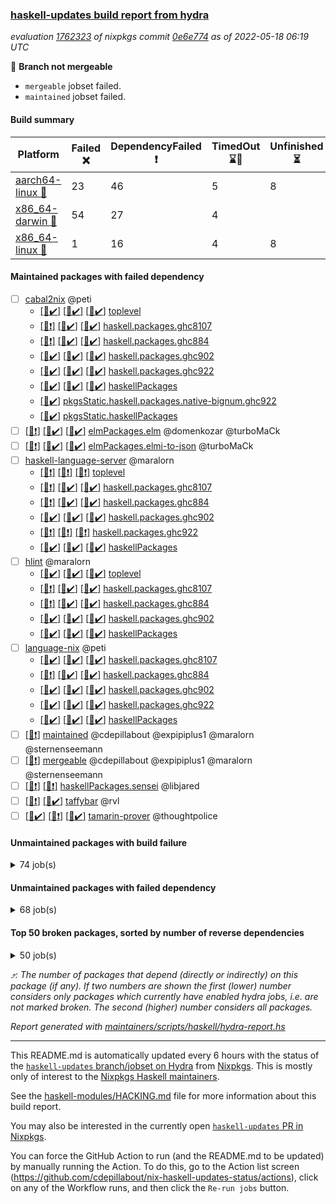 ### [haskell-updates build report from hydra](https://hydra.nixos.org/jobset/nixpkgs/haskell-updates)
*evaluation [1762323](https://hydra.nixos.org/eval/1762323) of nixpkgs commit [0e6e774](https://github.com/NixOS/nixpkgs/commits/0e6e7745fd84cc64c5412f29eaf9e64f94dcfec1) as of 2022-05-18 06:19 UTC*

:red_circle: **Branch not mergeable**
  * `mergeable` jobset failed.
  * `maintained` jobset failed.

#### Build summary

 | Platform | Failed :x: | DependencyFailed :heavy_exclamation_mark: | TimedOut :hourglass::no_entry_sign: | Unfinished :hourglass_flowing_sand: | Success :heavy_check_mark: | 
 | --- | --- | --- | --- | --- | --- | 
 | [aarch64-linux :iphone:](https://hydra.nixos.org/eval/1762323?filter=.aarch64-linux) | 23 | 46 | 5 | 8 | 6207 | 
 | [x86_64-darwin :apple:](https://hydra.nixos.org/eval/1762323?filter=.x86_64-darwin) | 54 | 27 | 4 |  | 6141 | 
 | [x86_64-linux :penguin:](https://hydra.nixos.org/eval/1762323?filter=.x86_64-linux) | 1 | 16 | 4 | 8 | 6292 | 
#### Maintained packages with failed dependency
- [ ] [cabal2nix](https://hydra.nixos.org/eval/1762323?filter=cabal2nix) @peti
  - [[:iphone::heavy_check_mark:]](https://hydra.nixos.org/build/177268217) [[:apple::heavy_check_mark:]](https://hydra.nixos.org/build/177282389) [[:penguin::heavy_check_mark:]](https://hydra.nixos.org/build/177275826) [toplevel](https://hydra.nixos.org/eval/1762323?filter=cabal2nix)
  - [[:iphone::heavy_exclamation_mark:]](https://hydra.nixos.org/build/177265163) [[:apple::heavy_check_mark:]](https://hydra.nixos.org/build/177279640) [[:penguin::heavy_check_mark:]](https://hydra.nixos.org/build/177277289) [haskell.packages.ghc8107](https://hydra.nixos.org/eval/1762323?filter=haskell.packages.ghc8107.cabal2nix)
  - [[:iphone::heavy_exclamation_mark:]](https://hydra.nixos.org/build/177267878) [[:apple::heavy_check_mark:]](https://hydra.nixos.org/build/177278312) [[:penguin::heavy_check_mark:]](https://hydra.nixos.org/build/177280110) [haskell.packages.ghc884](https://hydra.nixos.org/eval/1762323?filter=haskell.packages.ghc884.cabal2nix)
  - [[:iphone::heavy_check_mark:]](https://hydra.nixos.org/build/177279425) [[:apple::heavy_check_mark:]](https://hydra.nixos.org/build/177281409) [[:penguin::heavy_check_mark:]](https://hydra.nixos.org/build/177268280) [haskell.packages.ghc902](https://hydra.nixos.org/eval/1762323?filter=haskell.packages.ghc902.cabal2nix)
  - [[:iphone::heavy_check_mark:]](https://hydra.nixos.org/build/177275772) [[:apple::heavy_check_mark:]](https://hydra.nixos.org/build/177282499) [[:penguin::heavy_check_mark:]](https://hydra.nixos.org/build/177264855) [haskell.packages.ghc922](https://hydra.nixos.org/eval/1762323?filter=haskell.packages.ghc922.cabal2nix)
  - [[:iphone::heavy_check_mark:]](https://hydra.nixos.org/build/177274853) [[:apple::heavy_check_mark:]](https://hydra.nixos.org/build/177269448) [[:penguin::heavy_check_mark:]](https://hydra.nixos.org/build/177265853) [haskellPackages](https://hydra.nixos.org/eval/1762323?filter=haskellPackages.cabal2nix)
  -   [[:penguin::heavy_check_mark:]](https://hydra.nixos.org/build/177275525) [pkgsStatic.haskell.packages.native-bignum.ghc922](https://hydra.nixos.org/eval/1762323?filter=pkgsStatic.haskell.packages.native-bignum.ghc922.cabal2nix)
  -   [[:penguin::heavy_check_mark:]](https://hydra.nixos.org/build/177282560) [pkgsStatic.haskellPackages](https://hydra.nixos.org/eval/1762323?filter=pkgsStatic.haskellPackages.cabal2nix)
- [ ] [[:iphone::heavy_exclamation_mark:]](https://hydra.nixos.org/build/177272711) [[:apple::heavy_check_mark:]](https://hydra.nixos.org/build/177280085) [[:penguin::heavy_check_mark:]](https://hydra.nixos.org/build/177268832) [elmPackages.elm](https://hydra.nixos.org/eval/1762323?filter=elmPackages.elm) @domenkozar @turboMaCk
- [ ] [[:iphone::heavy_exclamation_mark:]](https://hydra.nixos.org/build/177281162) [[:apple::heavy_check_mark:]](https://hydra.nixos.org/build/177283211) [[:penguin::heavy_check_mark:]](https://hydra.nixos.org/build/177266874) [elmPackages.elmi-to-json](https://hydra.nixos.org/eval/1762323?filter=elmPackages.elmi-to-json) @turboMaCk
- [ ] [haskell-language-server](https://hydra.nixos.org/eval/1762323?filter=haskell-language-server) @maralorn
  - [[:iphone::heavy_exclamation_mark:]](https://hydra.nixos.org/build/177281890) [[:apple::heavy_exclamation_mark:]](https://hydra.nixos.org/build/177280337) [[:penguin::heavy_exclamation_mark:]](https://hydra.nixos.org/build/177266132) [toplevel](https://hydra.nixos.org/eval/1762323?filter=haskell-language-server)
  - [[:iphone::heavy_exclamation_mark:]](https://hydra.nixos.org/build/177281303) [[:apple::heavy_check_mark:]](https://hydra.nixos.org/build/177276866) [[:penguin::heavy_check_mark:]](https://hydra.nixos.org/build/177283258) [haskell.packages.ghc8107](https://hydra.nixos.org/eval/1762323?filter=haskell.packages.ghc8107.haskell-language-server)
  - [[:iphone::heavy_exclamation_mark:]](https://hydra.nixos.org/build/177280750) [[:apple::heavy_check_mark:]](https://hydra.nixos.org/build/177267799) [[:penguin::heavy_check_mark:]](https://hydra.nixos.org/build/177283789) [haskell.packages.ghc884](https://hydra.nixos.org/eval/1762323?filter=haskell.packages.ghc884.haskell-language-server)
  - [[:iphone::heavy_check_mark:]](https://hydra.nixos.org/build/177270948) [[:apple::heavy_check_mark:]](https://hydra.nixos.org/build/177268894) [[:penguin::heavy_check_mark:]](https://hydra.nixos.org/build/177265103) [haskell.packages.ghc902](https://hydra.nixos.org/eval/1762323?filter=haskell.packages.ghc902.haskell-language-server)
  - [[:iphone::heavy_exclamation_mark:]](https://hydra.nixos.org/build/177269643) [[:apple::heavy_exclamation_mark:]](https://hydra.nixos.org/build/177271493) [[:penguin::heavy_exclamation_mark:]](https://hydra.nixos.org/build/177266738) [haskell.packages.ghc922](https://hydra.nixos.org/eval/1762323?filter=haskell.packages.ghc922.haskell-language-server)
  - [[:iphone::heavy_check_mark:]](https://hydra.nixos.org/build/177280344) [[:apple::heavy_check_mark:]](https://hydra.nixos.org/build/177269016) [[:penguin::heavy_check_mark:]](https://hydra.nixos.org/build/177283942) [haskellPackages](https://hydra.nixos.org/eval/1762323?filter=haskellPackages.haskell-language-server)
- [ ] [hlint](https://hydra.nixos.org/eval/1762323?filter=hlint) @maralorn
  - [[:iphone::heavy_check_mark:]](https://hydra.nixos.org/build/177282428) [[:apple::heavy_check_mark:]](https://hydra.nixos.org/build/177268912) [[:penguin::heavy_check_mark:]](https://hydra.nixos.org/build/177269543) [toplevel](https://hydra.nixos.org/eval/1762323?filter=hlint)
  - [[:iphone::heavy_exclamation_mark:]](https://hydra.nixos.org/build/177267131) [[:apple::heavy_check_mark:]](https://hydra.nixos.org/build/177269664) [[:penguin::heavy_check_mark:]](https://hydra.nixos.org/build/177270157) [haskell.packages.ghc8107](https://hydra.nixos.org/eval/1762323?filter=haskell.packages.ghc8107.hlint)
  - [[:iphone::heavy_exclamation_mark:]](https://hydra.nixos.org/build/177279820) [[:apple::heavy_check_mark:]](https://hydra.nixos.org/build/177279213) [[:penguin::heavy_check_mark:]](https://hydra.nixos.org/build/177281228) [haskell.packages.ghc884](https://hydra.nixos.org/eval/1762323?filter=haskell.packages.ghc884.hlint)
  - [[:iphone::heavy_check_mark:]](https://hydra.nixos.org/build/177280921) [[:apple::heavy_check_mark:]](https://hydra.nixos.org/build/177267679) [[:penguin::heavy_check_mark:]](https://hydra.nixos.org/build/177273487) [haskell.packages.ghc902](https://hydra.nixos.org/eval/1762323?filter=haskell.packages.ghc902.hlint)
  - [[:iphone::heavy_check_mark:]](https://hydra.nixos.org/build/177282727) [[:apple::heavy_check_mark:]](https://hydra.nixos.org/build/177273971) [[:penguin::heavy_check_mark:]](https://hydra.nixos.org/build/177271442) [haskellPackages](https://hydra.nixos.org/eval/1762323?filter=haskellPackages.hlint)
- [ ] [language-nix](https://hydra.nixos.org/eval/1762323?filter=language-nix) @peti
  - [[:iphone::heavy_check_mark:]](https://hydra.nixos.org/build/177269225) [[:apple::heavy_check_mark:]](https://hydra.nixos.org/build/177268167) [[:penguin::heavy_check_mark:]](https://hydra.nixos.org/build/177277610) [haskell.packages.ghc8107](https://hydra.nixos.org/eval/1762323?filter=haskell.packages.ghc8107.language-nix)
  - [[:iphone::heavy_exclamation_mark:]](https://hydra.nixos.org/build/177276535) [[:apple::heavy_check_mark:]](https://hydra.nixos.org/build/177274864) [[:penguin::heavy_check_mark:]](https://hydra.nixos.org/build/177281748) [haskell.packages.ghc884](https://hydra.nixos.org/eval/1762323?filter=haskell.packages.ghc884.language-nix)
  - [[:iphone::heavy_check_mark:]](https://hydra.nixos.org/build/177271855) [[:apple::heavy_check_mark:]](https://hydra.nixos.org/build/177279955) [[:penguin::heavy_check_mark:]](https://hydra.nixos.org/build/177270808) [haskell.packages.ghc902](https://hydra.nixos.org/eval/1762323?filter=haskell.packages.ghc902.language-nix)
  - [[:iphone::heavy_check_mark:]](https://hydra.nixos.org/build/177283081) [[:apple::heavy_check_mark:]](https://hydra.nixos.org/build/177273761) [[:penguin::heavy_check_mark:]](https://hydra.nixos.org/build/177273676) [haskell.packages.ghc922](https://hydra.nixos.org/eval/1762323?filter=haskell.packages.ghc922.language-nix)
  - [[:iphone::heavy_check_mark:]](https://hydra.nixos.org/build/177273367) [[:apple::heavy_check_mark:]](https://hydra.nixos.org/build/177267535) [[:penguin::heavy_check_mark:]](https://hydra.nixos.org/build/177267611) [haskellPackages](https://hydra.nixos.org/eval/1762323?filter=haskellPackages.language-nix)
- [ ] [[:penguin::heavy_exclamation_mark:]](https://hydra.nixos.org/build/177274125) [maintained](https://hydra.nixos.org/eval/1762323?filter=maintained) @cdepillabout @expipiplus1 @maralorn @sternenseemann
- [ ] [[:penguin::heavy_exclamation_mark:]](https://hydra.nixos.org/build/177267015) [mergeable](https://hydra.nixos.org/eval/1762323?filter=mergeable) @cdepillabout @expipiplus1 @maralorn @sternenseemann
- [ ] [[:iphone::heavy_exclamation_mark:]](https://hydra.nixos.org/build/177269821) [[:penguin::heavy_exclamation_mark:]](https://hydra.nixos.org/build/177268313) [haskellPackages.sensei](https://hydra.nixos.org/eval/1762323?filter=haskellPackages.sensei) @libjared
- [ ] [[:iphone::heavy_exclamation_mark:]](https://hydra.nixos.org/build/177275897) [[:penguin::heavy_check_mark:]](https://hydra.nixos.org/build/177267323) [taffybar](https://hydra.nixos.org/eval/1762323?filter=taffybar) @rvl
- [ ] [[:iphone::heavy_check_mark:]](https://hydra.nixos.org/build/177280518) [[:apple::heavy_exclamation_mark:]](https://hydra.nixos.org/build/177266679) [[:penguin::heavy_check_mark:]](https://hydra.nixos.org/build/177275832) [tamarin-prover](https://hydra.nixos.org/eval/1762323?filter=tamarin-prover) @thoughtpolice
#### Unmaintained packages with build failure
<details><summary>74 job(s) </summary>

- [ ] [[:iphone::heavy_check_mark:]](https://hydra.nixos.org/build/177278696) [[:apple::x:]](https://hydra.nixos.org/build/177280862) [[:penguin::heavy_check_mark:]](https://hydra.nixos.org/build/177269689) [haskellPackages.di-core](https://hydra.nixos.org/eval/1762323?filter=haskellPackages.di-core)  :arrow_heading_up: 8 | 11
- [ ] [[:iphone::x:]](https://hydra.nixos.org/build/177280266) [[:apple::heavy_check_mark:]](https://hydra.nixos.org/build/177278844) [[:penguin::heavy_check_mark:]](https://hydra.nixos.org/build/177269810) [haskellPackages.OrderedBits](https://hydra.nixos.org/eval/1762323?filter=haskellPackages.OrderedBits)  :arrow_heading_up: 5 | 36
- [ ] [[:iphone::x:]](https://hydra.nixos.org/build/177277657) [[:apple::heavy_check_mark:]](https://hydra.nixos.org/build/177270180) [[:penguin::heavy_check_mark:]](https://hydra.nixos.org/build/177270075) [haskellPackages.hw-json-simd](https://hydra.nixos.org/eval/1762323?filter=haskellPackages.hw-json-simd)  :arrow_heading_up: 2 | 8
- [ ] [[:iphone::x:]](https://hydra.nixos.org/build/177270102) [[:apple::heavy_check_mark:]](https://hydra.nixos.org/build/177268767) [[:penguin::heavy_check_mark:]](https://hydra.nixos.org/build/177268393) [haskellPackages.hw-simd](https://hydra.nixos.org/eval/1762323?filter=haskellPackages.hw-simd)  :arrow_heading_up: 2 | 8
- [ ] [[:iphone::x:]](https://hydra.nixos.org/build/177273739) [[:apple::heavy_check_mark:]](https://hydra.nixos.org/build/177267343) [[:penguin::heavy_check_mark:]](https://hydra.nixos.org/build/177277135) [haskellPackages.cdar-mBound](https://hydra.nixos.org/eval/1762323?filter=haskellPackages.cdar-mBound)  :arrow_heading_up: 2 | 2
- [ ] [[:iphone::x:]](https://hydra.nixos.org/build/177272073) [[:apple::heavy_check_mark:]](https://hydra.nixos.org/build/177271288) [[:penguin::heavy_check_mark:]](https://hydra.nixos.org/build/177267403) [haskellPackages.quic](https://hydra.nixos.org/eval/1762323?filter=haskellPackages.quic)  :arrow_heading_up: 2 | 2
- [ ] [[:iphone::x:]](https://hydra.nixos.org/build/177272252) [[:apple::heavy_check_mark:]](https://hydra.nixos.org/build/177271239) [[:penguin::heavy_check_mark:]](https://hydra.nixos.org/build/177269084) [haskellPackages.freetype2](https://hydra.nixos.org/eval/1762323?filter=haskellPackages.freetype2)  :arrow_heading_up: 1 | 8
- [ ] [[:iphone::heavy_check_mark:]](https://hydra.nixos.org/build/177268342) [[:apple::x:]](https://hydra.nixos.org/build/177272543) [[:penguin::heavy_check_mark:]](https://hydra.nixos.org/build/177271283) [haskellPackages.free-vector-spaces](https://hydra.nixos.org/eval/1762323?filter=haskellPackages.free-vector-spaces)  :arrow_heading_up: 1 | 7
- [ ] [[:iphone::x:]](https://hydra.nixos.org/build/177283057) [[:apple::heavy_check_mark:]](https://hydra.nixos.org/build/177272756) [[:penguin::heavy_check_mark:]](https://hydra.nixos.org/build/177269180) [haskellPackages.long-double](https://hydra.nixos.org/eval/1762323?filter=haskellPackages.long-double)  :arrow_heading_up: 1 | 2
- [ ] [[:iphone::x:]](https://hydra.nixos.org/build/177275552) [[:apple::x:]](https://hydra.nixos.org/build/177277974) [[:penguin::heavy_check_mark:]](https://hydra.nixos.org/build/177271491) [haskellPackages.easytensor](https://hydra.nixos.org/eval/1762323?filter=haskellPackages.easytensor)  :arrow_heading_up: 1 | 1
- [ ] [[:iphone::heavy_check_mark:]](https://hydra.nixos.org/build/177282014) [[:apple::x:]](https://hydra.nixos.org/build/177276401) [[:penguin::heavy_check_mark:]](https://hydra.nixos.org/build/177272710) [haskellPackages.grab](https://hydra.nixos.org/eval/1762323?filter=haskellPackages.grab)  :arrow_heading_up: 1 | 1
- [ ] [[:iphone::heavy_check_mark:]](https://hydra.nixos.org/build/177268709) [[:apple::x:]](https://hydra.nixos.org/build/177272539) [[:penguin::heavy_check_mark:]](https://hydra.nixos.org/build/177267554) [haskellPackages.keep-alive](https://hydra.nixos.org/eval/1762323?filter=haskellPackages.keep-alive)  :arrow_heading_up: 1 | 1
- [ ] [[:iphone::x:]](https://hydra.nixos.org/build/177272872) [[:apple::heavy_check_mark:]](https://hydra.nixos.org/build/177270648) [[:penguin::heavy_check_mark:]](https://hydra.nixos.org/build/177281774) [haskellPackages.nlopt-haskell](https://hydra.nixos.org/eval/1762323?filter=haskellPackages.nlopt-haskell)  :arrow_heading_up: 1 | 1
- [ ] [[:iphone::x:]](https://hydra.nixos.org/build/177276238) [[:apple::heavy_check_mark:]](https://hydra.nixos.org/build/177266634) [[:penguin::heavy_check_mark:]](https://hydra.nixos.org/build/177265435) [haskellPackages.swisstable](https://hydra.nixos.org/eval/1762323?filter=haskellPackages.swisstable)  :arrow_heading_up: 1 | 1
- [ ] [[:iphone::x:]](https://hydra.nixos.org/build/177282193) [[:apple::heavy_check_mark:]](https://hydra.nixos.org/build/177278394) [[:penguin::heavy_check_mark:]](https://hydra.nixos.org/build/177276830) [haskellPackages.unicode-properties](https://hydra.nixos.org/eval/1762323?filter=haskellPackages.unicode-properties)  :arrow_heading_up: 1 | 1
- [ ] [[:iphone::heavy_check_mark:]](https://hydra.nixos.org/build/177283499) [[:apple::x:]](https://hydra.nixos.org/build/177265465) [[:penguin::heavy_check_mark:]](https://hydra.nixos.org/build/177264941) [haskellPackages.zip](https://hydra.nixos.org/eval/1762323?filter=haskellPackages.zip)  :arrow_heading_up: 0 | 5
- [ ] [[:iphone::heavy_check_mark:]](https://hydra.nixos.org/build/177280743) [[:apple::x:]](https://hydra.nixos.org/build/177272339) [[:penguin::heavy_check_mark:]](https://hydra.nixos.org/build/177276330) [haskellPackages.PyF](https://hydra.nixos.org/eval/1762323?filter=haskellPackages.PyF)  :arrow_heading_up: 0 | 4
- [ ] [[:iphone::heavy_check_mark:]](https://hydra.nixos.org/build/177283640) [[:apple::x:]](https://hydra.nixos.org/build/177281317) [[:penguin::heavy_check_mark:]](https://hydra.nixos.org/build/177278808) [haskellPackages.hmidi](https://hydra.nixos.org/eval/1762323?filter=haskellPackages.hmidi)  :arrow_heading_up: 0 | 4
- [ ] [[:iphone::heavy_check_mark:]](https://hydra.nixos.org/build/177277794) [[:apple::x:]](https://hydra.nixos.org/build/177277962) [[:penguin::heavy_check_mark:]](https://hydra.nixos.org/build/177276494) [haskellPackages.posix-socket](https://hydra.nixos.org/eval/1762323?filter=haskellPackages.posix-socket)  :arrow_heading_up: 0 | 2
- [ ] [[:iphone::heavy_check_mark:]](https://hydra.nixos.org/build/177271201) [[:apple::x:]](https://hydra.nixos.org/build/177271714) [[:penguin::heavy_check_mark:]](https://hydra.nixos.org/build/177273134) [haskellPackages.gi-gdkx11](https://hydra.nixos.org/eval/1762323?filter=haskellPackages.gi-gdkx11)  :arrow_heading_up: 0 | 1
- [ ] [[:iphone::heavy_check_mark:]](https://hydra.nixos.org/build/177266698) [[:apple::x:]](https://hydra.nixos.org/build/177282357) [[:penguin::heavy_check_mark:]](https://hydra.nixos.org/build/177281485) [haskellPackages.hamid](https://hydra.nixos.org/eval/1762323?filter=haskellPackages.hamid)  :arrow_heading_up: 0 | 1
- [ ] [[:iphone::heavy_check_mark:]](https://hydra.nixos.org/build/177277827) [[:apple::x:]](https://hydra.nixos.org/build/177280872) [[:penguin::heavy_check_mark:]](https://hydra.nixos.org/build/177269033) [haskellPackages.hmatrix-morpheus](https://hydra.nixos.org/eval/1762323?filter=haskellPackages.hmatrix-morpheus)  :arrow_heading_up: 0 | 1
- [ ] [[:iphone::heavy_check_mark:]](https://hydra.nixos.org/build/177267922) [[:apple::x:]](https://hydra.nixos.org/build/177282599) [[:penguin::heavy_check_mark:]](https://hydra.nixos.org/build/177265227) [haskellPackages.huckleberry](https://hydra.nixos.org/eval/1762323?filter=haskellPackages.huckleberry)  :arrow_heading_up: 0 | 1
- [ ] [[:iphone::heavy_check_mark:]](https://hydra.nixos.org/build/177282950) [[:apple::x:]](https://hydra.nixos.org/build/177265695) [[:penguin::heavy_check_mark:]](https://hydra.nixos.org/build/177271223) [haskellPackages.openal-ffi](https://hydra.nixos.org/eval/1762323?filter=haskellPackages.openal-ffi)  :arrow_heading_up: 0 | 1
- [ ] [[:iphone::x:]](https://hydra.nixos.org/build/177266677) [[:apple::heavy_check_mark:]](https://hydra.nixos.org/build/177281605) [[:penguin::heavy_check_mark:]](https://hydra.nixos.org/build/177267017) [haskellPackages.picosat](https://hydra.nixos.org/eval/1762323?filter=haskellPackages.picosat)  :arrow_heading_up: 0 | 1
- [ ] [[:iphone::heavy_check_mark:]](https://hydra.nixos.org/build/177278047) [[:apple::x:]](https://hydra.nixos.org/build/177266585) [[:penguin::heavy_check_mark:]](https://hydra.nixos.org/build/177266144) [haskellPackages.select](https://hydra.nixos.org/eval/1762323?filter=haskellPackages.select)  :arrow_heading_up: 0 | 1
- [ ] [[:iphone::heavy_check_mark:]](https://hydra.nixos.org/build/177279782) [[:apple::x:]](https://hydra.nixos.org/build/177273795) [[:penguin::heavy_check_mark:]](https://hydra.nixos.org/build/177277842) [haskellPackages.sysinfo](https://hydra.nixos.org/eval/1762323?filter=haskellPackages.sysinfo)  :arrow_heading_up: 0 | 1
- [ ] [[:iphone::x:]](https://hydra.nixos.org/build/177269770) [[:apple::heavy_check_mark:]](https://hydra.nixos.org/build/177269483) [[:penguin::heavy_check_mark:]](https://hydra.nixos.org/build/177265562) [haskellPackages.txt-sushi](https://hydra.nixos.org/eval/1762323?filter=haskellPackages.txt-sushi)  :arrow_heading_up: 0 | 1
- [ ] [[:iphone::heavy_check_mark:]](https://hydra.nixos.org/build/177267984) [[:apple::x:]](https://hydra.nixos.org/build/177265805) [[:penguin::heavy_check_mark:]](https://hydra.nixos.org/build/177275753) [haskellPackages.FractalArt](https://hydra.nixos.org/eval/1762323?filter=haskellPackages.FractalArt) 
- [ ] [[:iphone::x:]](https://hydra.nixos.org/build/177283838) [[:apple::heavy_check_mark:]](https://hydra.nixos.org/build/177277928) [[:penguin::heavy_check_mark:]](https://hydra.nixos.org/build/177265537) [haskellPackages.HsASA](https://hydra.nixos.org/eval/1762323?filter=haskellPackages.HsASA) 
- [ ] [[:iphone::hourglass::no_entry_sign:]](https://hydra.nixos.org/build/177279950) [[:apple::x:]](https://hydra.nixos.org/build/177276563) [[:penguin::hourglass::no_entry_sign:]](https://hydra.nixos.org/build/177274617) [haskellPackages.bindings-common](https://hydra.nixos.org/eval/1762323?filter=haskellPackages.bindings-common) 
- [ ] [[:iphone::heavy_check_mark:]](https://hydra.nixos.org/build/177266974) [[:apple::x:]](https://hydra.nixos.org/build/177267548) [[:penguin::heavy_check_mark:]](https://hydra.nixos.org/build/177274196) [haskellPackages.chiphunk](https://hydra.nixos.org/eval/1762323?filter=haskellPackages.chiphunk) 
- [ ] [[:iphone::x:]](https://hydra.nixos.org/build/177271517) [[:apple::heavy_check_mark:]](https://hydra.nixos.org/build/177282982) [[:penguin::heavy_check_mark:]](https://hydra.nixos.org/build/177271583) [haskellPackages.comfort-fftw](https://hydra.nixos.org/eval/1762323?filter=haskellPackages.comfort-fftw) 
- [ ] [[:iphone::heavy_check_mark:]](https://hydra.nixos.org/build/177283520) [[:apple::x:]](https://hydra.nixos.org/build/177280108) [[:penguin::heavy_check_mark:]](https://hydra.nixos.org/build/177272570) [haskellPackages.diskhash](https://hydra.nixos.org/eval/1762323?filter=haskellPackages.diskhash) 
- [ ] [[:iphone::x:]](https://hydra.nixos.org/build/177279377) [[:apple::heavy_check_mark:]](https://hydra.nixos.org/build/177271827) [[:penguin::heavy_check_mark:]](https://hydra.nixos.org/build/177271261) [haskellPackages.env-extra](https://hydra.nixos.org/eval/1762323?filter=haskellPackages.env-extra) 
- [ ] [[:iphone::heavy_check_mark:]](https://hydra.nixos.org/build/177269424) [[:apple::x:]](https://hydra.nixos.org/build/177275393) [[:penguin::heavy_check_mark:]](https://hydra.nixos.org/build/177269683) [haskellPackages.epub-tools](https://hydra.nixos.org/eval/1762323?filter=haskellPackages.epub-tools) 
- [ ] [[:iphone::heavy_check_mark:]](https://hydra.nixos.org/build/177270642) [[:apple::x:]](https://hydra.nixos.org/build/177277317) [[:penguin::heavy_check_mark:]](https://hydra.nixos.org/build/177279974) [haskellPackages.fudgets](https://hydra.nixos.org/eval/1762323?filter=haskellPackages.fudgets) 
- [ ] [[:iphone::heavy_check_mark:]](https://hydra.nixos.org/build/177267670) [[:apple::x:]](https://hydra.nixos.org/build/177272805) [[:penguin::heavy_check_mark:]](https://hydra.nixos.org/build/177267209) [haskellPackages.gerrit](https://hydra.nixos.org/eval/1762323?filter=haskellPackages.gerrit) 
- [ ] [[:iphone::heavy_check_mark:]](https://hydra.nixos.org/build/177269248) [[:apple::x:]](https://hydra.nixos.org/build/177275992) [[:penguin::heavy_check_mark:]](https://hydra.nixos.org/build/177274902) [haskellPackages.ghc-gc-hook](https://hydra.nixos.org/eval/1762323?filter=haskellPackages.ghc-gc-hook) 
- [ ] [[:apple::x:]](https://hydra.nixos.org/build/177265693) [haskellPackages.gi-gtkosxapplication](https://hydra.nixos.org/eval/1762323?filter=haskellPackages.gi-gtkosxapplication) 
- [ ] [[:iphone::x:]](https://hydra.nixos.org/build/177279199) [[:penguin::heavy_check_mark:]](https://hydra.nixos.org/build/177276295) [haskellPackages.gnome-keyring](https://hydra.nixos.org/eval/1762323?filter=haskellPackages.gnome-keyring) 
- [ ] [[:apple::x:]](https://hydra.nixos.org/build/177266277) [haskellPackages.gtk-mac-integration](https://hydra.nixos.org/eval/1762323?filter=haskellPackages.gtk-mac-integration) 
- [ ] [[:iphone::heavy_check_mark:]](https://hydra.nixos.org/build/177274702) [[:apple::x:]](https://hydra.nixos.org/build/177269208) [[:penguin::heavy_check_mark:]](https://hydra.nixos.org/build/177265578) [haskellPackages.gtk-traymanager](https://hydra.nixos.org/eval/1762323?filter=haskellPackages.gtk-traymanager) 
- [ ] [[:apple::x:]](https://hydra.nixos.org/build/177269583) [haskellPackages.gtk3-mac-integration](https://hydra.nixos.org/eval/1762323?filter=haskellPackages.gtk3-mac-integration) 
- [ ] [[:iphone::heavy_check_mark:]](https://hydra.nixos.org/build/177280998) [[:apple::x:]](https://hydra.nixos.org/build/177271726) [[:penguin::heavy_check_mark:]](https://hydra.nixos.org/build/177276873) [haskellPackages.hid](https://hydra.nixos.org/eval/1762323?filter=haskellPackages.hid) 
- [ ] [[:iphone::heavy_check_mark:]](https://hydra.nixos.org/build/177278197) [[:apple::x:]](https://hydra.nixos.org/build/177277833) [[:penguin::heavy_check_mark:]](https://hydra.nixos.org/build/177271287) [haskellPackages.hinotify-conduit](https://hydra.nixos.org/eval/1762323?filter=haskellPackages.hinotify-conduit) 
- [ ] [[:iphone::heavy_check_mark:]](https://hydra.nixos.org/build/177281467) [[:apple::x:]](https://hydra.nixos.org/build/177271824) [[:penguin::heavy_check_mark:]](https://hydra.nixos.org/build/177278839) [haskellPackages.hsshellscript](https://hydra.nixos.org/eval/1762323?filter=haskellPackages.hsshellscript) 
- [ ] [[:iphone::heavy_check_mark:]](https://hydra.nixos.org/build/177272209) [[:apple::x:]](https://hydra.nixos.org/build/177276055) [[:penguin::heavy_check_mark:]](https://hydra.nixos.org/build/177268788) [haskellPackages.hssourceinfo](https://hydra.nixos.org/eval/1762323?filter=haskellPackages.hssourceinfo) 
- [ ] [[:iphone::heavy_check_mark:]](https://hydra.nixos.org/build/177272215) [[:apple::x:]](https://hydra.nixos.org/build/177283045) [[:penguin::heavy_check_mark:]](https://hydra.nixos.org/build/177273667) [haskellPackages.ipcvar](https://hydra.nixos.org/eval/1762323?filter=haskellPackages.ipcvar) 
- [ ] [[:iphone::x:]](https://hydra.nixos.org/build/177274676) [[:apple::heavy_check_mark:]](https://hydra.nixos.org/build/177266061) [[:penguin::heavy_check_mark:]](https://hydra.nixos.org/build/177270313) [haskellPackages.jammittools](https://hydra.nixos.org/eval/1762323?filter=haskellPackages.jammittools) 
- [ ] [[:apple::x:]](https://hydra.nixos.org/build/177270698) [haskellPackages.kqueue](https://hydra.nixos.org/eval/1762323?filter=haskellPackages.kqueue) 
- [ ] [[:iphone::x:]](https://hydra.nixos.org/build/177266485) [[:apple::x:]](https://hydra.nixos.org/build/177272081) [[:penguin::x:]](https://hydra.nixos.org/build/177277296) [haskellPackages.lambdabot-telegram-plugins](https://hydra.nixos.org/eval/1762323?filter=haskellPackages.lambdabot-telegram-plugins) 
- [ ] [[:iphone::heavy_check_mark:]](https://hydra.nixos.org/build/177280104) [[:apple::x:]](https://hydra.nixos.org/build/177278785) [[:penguin::heavy_check_mark:]](https://hydra.nixos.org/build/177280964) [haskellPackages.linux-framebuffer](https://hydra.nixos.org/eval/1762323?filter=haskellPackages.linux-framebuffer) 
- [ ] [[:iphone::heavy_check_mark:]](https://hydra.nixos.org/build/177274408) [[:apple::x:]](https://hydra.nixos.org/build/177272659) [[:penguin::heavy_check_mark:]](https://hydra.nixos.org/build/177278227) [haskellPackages.mediawiki2latex](https://hydra.nixos.org/eval/1762323?filter=haskellPackages.mediawiki2latex) 
- [ ] [[:iphone::heavy_check_mark:]](https://hydra.nixos.org/build/177278743) [[:apple::x:]](https://hydra.nixos.org/build/177282759) [[:penguin::heavy_check_mark:]](https://hydra.nixos.org/build/177282638) [haskellPackages.mercury-api](https://hydra.nixos.org/eval/1762323?filter=haskellPackages.mercury-api) 
- [ ] [[:iphone::heavy_check_mark:]](https://hydra.nixos.org/build/177266412) [[:apple::x:]](https://hydra.nixos.org/build/177269627) [[:penguin::heavy_check_mark:]](https://hydra.nixos.org/build/177266932) [haskellPackages.nano-cryptr](https://hydra.nixos.org/eval/1762323?filter=haskellPackages.nano-cryptr) 
- [ ] [[:iphone::heavy_check_mark:]](https://hydra.nixos.org/build/177282057) [[:apple::x:]](https://hydra.nixos.org/build/177278519) [[:penguin::heavy_check_mark:]](https://hydra.nixos.org/build/177264764) [haskellPackages.persistent-pagination](https://hydra.nixos.org/eval/1762323?filter=haskellPackages.persistent-pagination) 
- [ ] [[:iphone::heavy_check_mark:]](https://hydra.nixos.org/build/177265645) [[:apple::x:]](https://hydra.nixos.org/build/177268309) [[:penguin::heavy_check_mark:]](https://hydra.nixos.org/build/177268863) [haskellPackages.phatsort](https://hydra.nixos.org/eval/1762323?filter=haskellPackages.phatsort) 
- [ ] [[:iphone::heavy_check_mark:]](https://hydra.nixos.org/build/177266046) [[:apple::x:]](https://hydra.nixos.org/build/177271129) [[:penguin::heavy_check_mark:]](https://hydra.nixos.org/build/177269192) [haskellPackages.ping-wrapper](https://hydra.nixos.org/eval/1762323?filter=haskellPackages.ping-wrapper) 
- [ ] [[:iphone::heavy_check_mark:]](https://hydra.nixos.org/build/177273145) [[:apple::x:]](https://hydra.nixos.org/build/177277084) [[:penguin::heavy_check_mark:]](https://hydra.nixos.org/build/177269985) [haskellPackages.posix-timer](https://hydra.nixos.org/eval/1762323?filter=haskellPackages.posix-timer) 
- [ ] [[:iphone::heavy_check_mark:]](https://hydra.nixos.org/build/177268159) [[:apple::x:]](https://hydra.nixos.org/build/177278220) [[:penguin::heavy_check_mark:]](https://hydra.nixos.org/build/177271634) [haskellPackages.pthread](https://hydra.nixos.org/eval/1762323?filter=haskellPackages.pthread) 
- [ ] [[:iphone::heavy_check_mark:]](https://hydra.nixos.org/build/177270599) [[:apple::x:]](https://hydra.nixos.org/build/177271605) [[:penguin::heavy_check_mark:]](https://hydra.nixos.org/build/177266924) [haskellPackages.reserve](https://hydra.nixos.org/eval/1762323?filter=haskellPackages.reserve) 
- [ ] [[:iphone::x:]](https://hydra.nixos.org/build/177268073) [[:apple::heavy_check_mark:]](https://hydra.nixos.org/build/177272440) [[:penguin::heavy_check_mark:]](https://hydra.nixos.org/build/177276994) [haskellPackages.risc386](https://hydra.nixos.org/eval/1762323?filter=haskellPackages.risc386) 
- [ ] [[:iphone::heavy_check_mark:]](https://hydra.nixos.org/build/177270888) [[:apple::x:]](https://hydra.nixos.org/build/177278836) [[:penguin::heavy_check_mark:]](https://hydra.nixos.org/build/177277787) [haskellPackages.sfml-audio](https://hydra.nixos.org/eval/1762323?filter=haskellPackages.sfml-audio) 
- [ ] [[:iphone::heavy_check_mark:]](https://hydra.nixos.org/build/177268210) [[:apple::x:]](https://hydra.nixos.org/build/177268298) [[:penguin::heavy_check_mark:]](https://hydra.nixos.org/build/177274639) [haskellPackages.shared-memory](https://hydra.nixos.org/eval/1762323?filter=haskellPackages.shared-memory) 
- [ ] [[:iphone::heavy_check_mark:]](https://hydra.nixos.org/build/177271016) [[:apple::x:]](https://hydra.nixos.org/build/177268686) [[:penguin::heavy_check_mark:]](https://hydra.nixos.org/build/177271285) [haskellPackages.skews](https://hydra.nixos.org/eval/1762323?filter=haskellPackages.skews) 
- [ ] [[:iphone::x:]](https://hydra.nixos.org/build/177264911) [[:apple::x:]](https://hydra.nixos.org/build/177283006) [[:penguin::heavy_check_mark:]](https://hydra.nixos.org/build/177276777) [haskellPackages.slugify](https://hydra.nixos.org/eval/1762323?filter=haskellPackages.slugify) 
- [ ] [[:iphone::heavy_check_mark:]](https://hydra.nixos.org/build/177264748) [[:apple::x:]](https://hydra.nixos.org/build/177272159) [[:penguin::heavy_check_mark:]](https://hydra.nixos.org/build/177282384) [haskellPackages.tailfile-hinotify](https://hydra.nixos.org/eval/1762323?filter=haskellPackages.tailfile-hinotify) 
- [ ] [[:iphone::x:]](https://hydra.nixos.org/build/177269276) [[:apple::heavy_check_mark:]](https://hydra.nixos.org/build/177279627) [[:penguin::heavy_check_mark:]](https://hydra.nixos.org/build/177271916) [haskellPackages.wiringPi](https://hydra.nixos.org/eval/1762323?filter=haskellPackages.wiringPi) 
- [ ] [[:iphone::x:]](https://hydra.nixos.org/build/177282046) [[:apple::heavy_check_mark:]](https://hydra.nixos.org/build/177274705) [[:penguin::heavy_check_mark:]](https://hydra.nixos.org/build/177283593) [haskellPackages.x86-64bit](https://hydra.nixos.org/eval/1762323?filter=haskellPackages.x86-64bit) 
- [ ] [[:iphone::heavy_check_mark:]](https://hydra.nixos.org/build/177276507) [[:apple::x:]](https://hydra.nixos.org/build/177278228) [[:penguin::heavy_check_mark:]](https://hydra.nixos.org/build/177282501) [haskellPackages.xmonad-utils](https://hydra.nixos.org/eval/1762323?filter=haskellPackages.xmonad-utils) 
- [ ] [[:iphone::heavy_check_mark:]](https://hydra.nixos.org/build/177266019) [[:apple::x:]](https://hydra.nixos.org/build/177279582) [[:penguin::heavy_check_mark:]](https://hydra.nixos.org/build/177281533) [haskellPackages.yoga](https://hydra.nixos.org/eval/1762323?filter=haskellPackages.yoga) 
- [ ] [[:iphone::heavy_check_mark:]](https://hydra.nixos.org/build/177281758) [[:apple::x:]](https://hydra.nixos.org/build/177266560) [[:penguin::heavy_check_mark:]](https://hydra.nixos.org/build/177280703) [haskellPackages.zot](https://hydra.nixos.org/eval/1762323?filter=haskellPackages.zot) 
- [ ] [[:iphone::heavy_check_mark:]](https://hydra.nixos.org/build/177272236) [[:apple::x:]](https://hydra.nixos.org/build/177281000) [[:penguin::heavy_check_mark:]](https://hydra.nixos.org/build/177281943) [haskellPackages.zxcvbn-c](https://hydra.nixos.org/eval/1762323?filter=haskellPackages.zxcvbn-c) 
</details>

#### Unmaintained packages with failed dependency
<details><summary>68 job(s) </summary>

- [ ] [ghc-lib-parser-ex](https://hydra.nixos.org/eval/1762323?filter=ghc-lib-parser-ex)  :arrow_heading_up: 21 | 37
  - [[:iphone::heavy_check_mark:]](https://hydra.nixos.org/build/177279398) [[:apple::heavy_check_mark:]](https://hydra.nixos.org/build/177275273) [[:penguin::heavy_check_mark:]](https://hydra.nixos.org/build/177269157) [haskell.packages.ghc8107](https://hydra.nixos.org/eval/1762323?filter=haskell.packages.ghc8107.ghc-lib-parser-ex)
  - [[:iphone::heavy_exclamation_mark:]](https://hydra.nixos.org/build/177283607) [[:apple::heavy_check_mark:]](https://hydra.nixos.org/build/177274020) [[:penguin::heavy_check_mark:]](https://hydra.nixos.org/build/177280409) [haskell.packages.ghc884](https://hydra.nixos.org/eval/1762323?filter=haskell.packages.ghc884.ghc-lib-parser-ex)
  - [[:iphone::heavy_check_mark:]](https://hydra.nixos.org/build/177269559) [[:apple::heavy_check_mark:]](https://hydra.nixos.org/build/177270329) [[:penguin::heavy_check_mark:]](https://hydra.nixos.org/build/177265188) [haskell.packages.ghc902](https://hydra.nixos.org/eval/1762323?filter=haskell.packages.ghc902.ghc-lib-parser-ex)
  - [[:iphone::heavy_check_mark:]](https://hydra.nixos.org/build/177276985) [[:apple::heavy_check_mark:]](https://hydra.nixos.org/build/177283818) [[:penguin::heavy_check_mark:]](https://hydra.nixos.org/build/177281728) [haskellPackages](https://hydra.nixos.org/eval/1762323?filter=haskellPackages.ghc-lib-parser-ex)
- [ ] [[:iphone::heavy_check_mark:]](https://hydra.nixos.org/build/177275675) [[:apple::heavy_exclamation_mark:]](https://hydra.nixos.org/build/177268221) [[:penguin::heavy_check_mark:]](https://hydra.nixos.org/build/177265862) [haskellPackages.di-handle](https://hydra.nixos.org/eval/1762323?filter=haskellPackages.di-handle)  :arrow_heading_up: 6 | 9
- [ ] [[:iphone::heavy_check_mark:]](https://hydra.nixos.org/build/177283350) [[:apple::heavy_exclamation_mark:]](https://hydra.nixos.org/build/177280875) [[:penguin::heavy_check_mark:]](https://hydra.nixos.org/build/177272952) [haskellPackages.di-monad](https://hydra.nixos.org/eval/1762323?filter=haskellPackages.di-monad)  :arrow_heading_up: 6 | 9
- [ ] [[:iphone::heavy_check_mark:]](https://hydra.nixos.org/build/177281904) [[:apple::heavy_exclamation_mark:]](https://hydra.nixos.org/build/177272169) [[:penguin::heavy_check_mark:]](https://hydra.nixos.org/build/177283084) [haskellPackages.di-df1](https://hydra.nixos.org/eval/1762323?filter=haskellPackages.di-df1)  :arrow_heading_up: 5 | 8
- [ ] [[:iphone::heavy_exclamation_mark:]](https://hydra.nixos.org/build/177271305) [[:apple::heavy_check_mark:]](https://hydra.nixos.org/build/177277337) [[:penguin::heavy_check_mark:]](https://hydra.nixos.org/build/177278589) [haskellPackages.PrimitiveArray](https://hydra.nixos.org/eval/1762323?filter=haskellPackages.PrimitiveArray)  :arrow_heading_up: 4 | 35
- [ ] [[:iphone::heavy_exclamation_mark:]](https://hydra.nixos.org/build/177272991) [[:apple::heavy_check_mark:]](https://hydra.nixos.org/build/177272631) [[:penguin::heavy_check_mark:]](https://hydra.nixos.org/build/177276396) [haskellPackages.BiobaseTypes](https://hydra.nixos.org/eval/1762323?filter=haskellPackages.BiobaseTypes)  :arrow_heading_up: 3 | 21
- [ ] [hoogle](https://hydra.nixos.org/eval/1762323?filter=hoogle)  :arrow_heading_up: 2 | 3
  - [[:iphone::heavy_exclamation_mark:]](https://hydra.nixos.org/build/177268228) [[:apple::heavy_check_mark:]](https://hydra.nixos.org/build/177265741) [[:penguin::heavy_check_mark:]](https://hydra.nixos.org/build/177275194) [haskell.packages.ghc8107](https://hydra.nixos.org/eval/1762323?filter=haskell.packages.ghc8107.hoogle)
  - [[:iphone::heavy_exclamation_mark:]](https://hydra.nixos.org/build/177278772) [[:apple::heavy_check_mark:]](https://hydra.nixos.org/build/177271132) [[:penguin::heavy_check_mark:]](https://hydra.nixos.org/build/177273064) [haskell.packages.ghc884](https://hydra.nixos.org/eval/1762323?filter=haskell.packages.ghc884.hoogle)
  - [[:iphone::heavy_check_mark:]](https://hydra.nixos.org/build/177266234) [[:apple::heavy_check_mark:]](https://hydra.nixos.org/build/177274038) [[:penguin::heavy_check_mark:]](https://hydra.nixos.org/build/177266347) [haskell.packages.ghc902](https://hydra.nixos.org/eval/1762323?filter=haskell.packages.ghc902.hoogle)
  - [[:iphone::heavy_exclamation_mark:]](https://hydra.nixos.org/build/177275406) [[:apple::heavy_check_mark:]](https://hydra.nixos.org/build/177281902) [[:penguin::heavy_check_mark:]](https://hydra.nixos.org/build/177279915) [haskell.packages.ghc922](https://hydra.nixos.org/eval/1762323?filter=haskell.packages.ghc922.hoogle)
  - [[:iphone::heavy_check_mark:]](https://hydra.nixos.org/build/177277037) [[:apple::heavy_check_mark:]](https://hydra.nixos.org/build/177264997) [[:penguin::heavy_check_mark:]](https://hydra.nixos.org/build/177268327) [haskellPackages](https://hydra.nixos.org/eval/1762323?filter=haskellPackages.hoogle)
- [ ] [[:iphone::heavy_exclamation_mark:]](https://hydra.nixos.org/build/177283066) [[:apple::heavy_check_mark:]](https://hydra.nixos.org/build/177265182) [[:penguin::heavy_check_mark:]](https://hydra.nixos.org/build/177278466) [haskellPackages.BiobaseENA](https://hydra.nixos.org/eval/1762323?filter=haskellPackages.BiobaseENA)  :arrow_heading_up: 1 | 18
- [ ] [[:iphone::heavy_check_mark:]](https://hydra.nixos.org/build/177270449) [[:apple::heavy_exclamation_mark:]](https://hydra.nixos.org/build/177266293) [[:penguin::heavy_check_mark:]](https://hydra.nixos.org/build/177282278) [haskellPackages.di-polysemy](https://hydra.nixos.org/eval/1762323?filter=haskellPackages.di-polysemy)  :arrow_heading_up: 1 | 4
- [ ] [[:iphone::heavy_exclamation_mark:]](https://hydra.nixos.org/build/177268793) [[:apple::heavy_check_mark:]](https://hydra.nixos.org/build/177268038) [[:penguin::heavy_check_mark:]](https://hydra.nixos.org/build/177272556) [haskellPackages.aern2-mp](https://hydra.nixos.org/eval/1762323?filter=haskellPackages.aern2-mp)  :arrow_heading_up: 1 | 1
- [ ] [[:iphone::heavy_exclamation_mark:]](https://hydra.nixos.org/build/177269162) [[:penguin::heavy_exclamation_mark:]](https://hydra.nixos.org/build/177281452) [haskellPackages.hbro](https://hydra.nixos.org/eval/1762323?filter=haskellPackages.hbro)  :arrow_heading_up: 1 | 1
- [ ] [[:iphone::heavy_exclamation_mark:]](https://hydra.nixos.org/build/177268247) [[:apple::heavy_check_mark:]](https://hydra.nixos.org/build/177268275) [[:penguin::heavy_check_mark:]](https://hydra.nixos.org/build/177275149) [haskellPackages.http3](https://hydra.nixos.org/eval/1762323?filter=haskellPackages.http3)  :arrow_heading_up: 1 | 1
- [ ] [[:iphone::heavy_check_mark:]](https://hydra.nixos.org/build/177269496) [[:apple::heavy_exclamation_mark:]](https://hydra.nixos.org/build/177271575) [[:penguin::heavy_check_mark:]](https://hydra.nixos.org/build/177271097) [haskellPackages.moto](https://hydra.nixos.org/eval/1762323?filter=haskellPackages.moto)  :arrow_heading_up: 1 | 1
- [ ] [[:iphone::heavy_check_mark:]](https://hydra.nixos.org/build/177278108) [[:apple::heavy_exclamation_mark:]](https://hydra.nixos.org/build/177266009) [[:penguin::heavy_check_mark:]](https://hydra.nixos.org/build/177280536) [haskellPackages.wss-client](https://hydra.nixos.org/eval/1762323?filter=haskellPackages.wss-client)  :arrow_heading_up: 1 | 1
- [ ] [[:iphone::heavy_exclamation_mark:]](https://hydra.nixos.org/build/177279663) [[:apple::heavy_check_mark:]](https://hydra.nixos.org/build/177268333) [[:penguin::heavy_check_mark:]](https://hydra.nixos.org/build/177278822) [haskellPackages.BiobaseXNA](https://hydra.nixos.org/eval/1762323?filter=haskellPackages.BiobaseXNA)  :arrow_heading_up: 0 | 17
- [ ] [[:iphone::heavy_exclamation_mark:]](https://hydra.nixos.org/build/177280822) [[:apple::heavy_check_mark:]](https://hydra.nixos.org/build/177268256) [[:penguin::heavy_check_mark:]](https://hydra.nixos.org/build/177279099) [haskellPackages.hw-json-standard-cursor](https://hydra.nixos.org/eval/1762323?filter=haskellPackages.hw-json-standard-cursor)  :arrow_heading_up: 0 | 6
- [ ] [[:iphone::heavy_exclamation_mark:]](https://hydra.nixos.org/build/177279283) [[:apple::heavy_check_mark:]](https://hydra.nixos.org/build/177268281) [[:penguin::heavy_check_mark:]](https://hydra.nixos.org/build/177281645) [haskellPackages.hw-json-simple-cursor](https://hydra.nixos.org/eval/1762323?filter=haskellPackages.hw-json-simple-cursor)  :arrow_heading_up: 0 | 4
- [ ] [[:iphone::heavy_exclamation_mark:]](https://hydra.nixos.org/build/177274233) [[:apple::heavy_check_mark:]](https://hydra.nixos.org/build/177283265) [[:penguin::heavy_check_mark:]](https://hydra.nixos.org/build/177273575) [haskellPackages.BiobaseFasta](https://hydra.nixos.org/eval/1762323?filter=haskellPackages.BiobaseFasta)  :arrow_heading_up: 0 | 3
- [ ] [[:iphone::heavy_exclamation_mark:]](https://hydra.nixos.org/build/177273787) [[:apple::heavy_check_mark:]](https://hydra.nixos.org/build/177277557) [[:penguin::heavy_check_mark:]](https://hydra.nixos.org/build/177265896) [haskellPackages.hw-dsv](https://hydra.nixos.org/eval/1762323?filter=haskellPackages.hw-dsv)  :arrow_heading_up: 0 | 3
- [ ] [[:iphone::heavy_check_mark:]](https://hydra.nixos.org/build/177270018) [[:apple::heavy_exclamation_mark:]](https://hydra.nixos.org/build/177272415) [[:penguin::heavy_check_mark:]](https://hydra.nixos.org/build/177264887) [haskellPackages.di](https://hydra.nixos.org/eval/1762323?filter=haskellPackages.di)  :arrow_heading_up: 0 | 2
- [ ] [[:iphone::heavy_check_mark:]](https://hydra.nixos.org/build/177270199) [[:apple::heavy_exclamation_mark:]](https://hydra.nixos.org/build/177269057) [[:penguin::heavy_check_mark:]](https://hydra.nixos.org/build/177279031) [haskellPackages.dde](https://hydra.nixos.org/eval/1762323?filter=haskellPackages.dde)  :arrow_heading_up: 0 | 1
- [ ] [[:iphone::heavy_exclamation_mark:]](https://hydra.nixos.org/build/177275054) [[:apple::heavy_exclamation_mark:]](https://hydra.nixos.org/build/177269387) [[:penguin::heavy_exclamation_mark:]](https://hydra.nixos.org/build/177268415) [haskellPackages.GuiHaskell](https://hydra.nixos.org/eval/1762323?filter=haskellPackages.GuiHaskell) 
- [ ] [[:iphone::heavy_exclamation_mark:]](https://hydra.nixos.org/build/177283539) [[:apple::heavy_exclamation_mark:]](https://hydra.nixos.org/build/177271082) [[:penguin::heavy_exclamation_mark:]](https://hydra.nixos.org/build/177278596) [haskellPackages.HPlot](https://hydra.nixos.org/eval/1762323?filter=haskellPackages.HPlot) 
- [ ] [[:iphone::heavy_exclamation_mark:]](https://hydra.nixos.org/build/177267562) [[:apple::heavy_check_mark:]](https://hydra.nixos.org/build/177265867) [[:penguin::heavy_check_mark:]](https://hydra.nixos.org/build/177270445) [haskellPackages.aern2-real](https://hydra.nixos.org/eval/1762323?filter=haskellPackages.aern2-real) 
- [ ] [[:iphone::heavy_exclamation_mark:]](https://hydra.nixos.org/build/177274308) [[:apple::heavy_check_mark:]](https://hydra.nixos.org/build/177277994) [[:penguin::heavy_check_mark:]](https://hydra.nixos.org/build/177280434) [haskellPackages.align-audio](https://hydra.nixos.org/eval/1762323?filter=haskellPackages.align-audio) 
- [ ] [[:iphone::heavy_exclamation_mark:]](https://hydra.nixos.org/build/177272293) [[:apple::heavy_exclamation_mark:]](https://hydra.nixos.org/build/177272853) [[:penguin::heavy_exclamation_mark:]](https://hydra.nixos.org/build/177278833) [haskellPackages.bluetile](https://hydra.nixos.org/eval/1762323?filter=haskellPackages.bluetile) 
- [ ] [bootGhcjs](https://hydra.nixos.org/eval/1762323?filter=bootGhcjs) 
  - [[:iphone::heavy_exclamation_mark:]](https://hydra.nixos.org/build/177272697) [[:apple::heavy_check_mark:]](https://hydra.nixos.org/build/177281558) [[:penguin::heavy_check_mark:]](https://hydra.nixos.org/build/177276572) [haskell.compiler.ghcjs](https://hydra.nixos.org/eval/1762323?filter=haskell.compiler.ghcjs.bootGhcjs)
  - [[:iphone::heavy_exclamation_mark:]](https://hydra.nixos.org/build/177267273) [[:apple::heavy_check_mark:]](https://hydra.nixos.org/build/177264851) [[:penguin::heavy_check_mark:]](https://hydra.nixos.org/build/177265362) [haskell.compiler.ghcjs810](https://hydra.nixos.org/eval/1762323?filter=haskell.compiler.ghcjs810.bootGhcjs)
- [ ] [cabal2nix-unstable](https://hydra.nixos.org/eval/1762323?filter=cabal2nix-unstable) 
  - [[:iphone::heavy_exclamation_mark:]](https://hydra.nixos.org/build/177271181) [[:apple::heavy_check_mark:]](https://hydra.nixos.org/build/177265238) [[:penguin::heavy_check_mark:]](https://hydra.nixos.org/build/177280080) [haskell.packages.ghc8107](https://hydra.nixos.org/eval/1762323?filter=haskell.packages.ghc8107.cabal2nix-unstable)
  - [[:iphone::heavy_exclamation_mark:]](https://hydra.nixos.org/build/177278737) [[:apple::heavy_check_mark:]](https://hydra.nixos.org/build/177272871) [[:penguin::heavy_check_mark:]](https://hydra.nixos.org/build/177269324) [haskell.packages.ghc884](https://hydra.nixos.org/eval/1762323?filter=haskell.packages.ghc884.cabal2nix-unstable)
  - [[:iphone::heavy_check_mark:]](https://hydra.nixos.org/build/177274661) [[:apple::heavy_check_mark:]](https://hydra.nixos.org/build/177282224) [[:penguin::heavy_check_mark:]](https://hydra.nixos.org/build/177265225) [haskell.packages.ghc902](https://hydra.nixos.org/eval/1762323?filter=haskell.packages.ghc902.cabal2nix-unstable)
  - [[:iphone::heavy_check_mark:]](https://hydra.nixos.org/build/177269360) [[:apple::heavy_check_mark:]](https://hydra.nixos.org/build/177266664) [[:penguin::heavy_check_mark:]](https://hydra.nixos.org/build/177279121) [haskell.packages.ghc922](https://hydra.nixos.org/eval/1762323?filter=haskell.packages.ghc922.cabal2nix-unstable)
  - [[:iphone::heavy_check_mark:]](https://hydra.nixos.org/build/177283894) [[:apple::heavy_check_mark:]](https://hydra.nixos.org/build/177266714) [[:penguin::heavy_check_mark:]](https://hydra.nixos.org/build/177283538) [haskellPackages](https://hydra.nixos.org/eval/1762323?filter=haskellPackages.cabal2nix-unstable)
- [ ] [[:iphone::heavy_exclamation_mark:]](https://hydra.nixos.org/build/177272157) [[:apple::heavy_exclamation_mark:]](https://hydra.nixos.org/build/177266420) [[:penguin::heavy_check_mark:]](https://hydra.nixos.org/build/177266964) [haskellPackages.easytensor-vulkan](https://hydra.nixos.org/eval/1762323?filter=haskellPackages.easytensor-vulkan) 
- [ ] [[:iphone::heavy_exclamation_mark:]](https://hydra.nixos.org/build/177266600) [[:apple::heavy_exclamation_mark:]](https://hydra.nixos.org/build/177280285) [[:penguin::heavy_exclamation_mark:]](https://hydra.nixos.org/build/177274157) [haskellPackages.gladexml-accessor](https://hydra.nixos.org/eval/1762323?filter=haskellPackages.gladexml-accessor) 
- [ ] [[:iphone::heavy_check_mark:]](https://hydra.nixos.org/build/177266024) [[:apple::heavy_exclamation_mark:]](https://hydra.nixos.org/build/177269555) [[:penguin::heavy_check_mark:]](https://hydra.nixos.org/build/177270991) [haskellPackages.grab-form](https://hydra.nixos.org/eval/1762323?filter=haskellPackages.grab-form) 
- [ ] [[:iphone::heavy_exclamation_mark:]](https://hydra.nixos.org/build/177266731) [[:apple::heavy_exclamation_mark:]](https://hydra.nixos.org/build/177280198) [[:penguin::heavy_exclamation_mark:]](https://hydra.nixos.org/build/177277815) [haskellPackages.gtk2hs-cast-glade](https://hydra.nixos.org/eval/1762323?filter=haskellPackages.gtk2hs-cast-glade) 
- [ ] [[:iphone::heavy_exclamation_mark:]](https://hydra.nixos.org/build/177280063) [[:apple::heavy_check_mark:]](https://hydra.nixos.org/build/177278305) [[:penguin::heavy_check_mark:]](https://hydra.nixos.org/build/177278313) [haskellPackages.harfbuzz-pure](https://hydra.nixos.org/eval/1762323?filter=haskellPackages.harfbuzz-pure) 
- [ ] [[:iphone::heavy_exclamation_mark:]](https://hydra.nixos.org/build/177277612) [[:penguin::heavy_exclamation_mark:]](https://hydra.nixos.org/build/177279595) [haskellPackages.hbro-contrib](https://hydra.nixos.org/eval/1762323?filter=haskellPackages.hbro-contrib) 
- [ ] [[:iphone::heavy_exclamation_mark:]](https://hydra.nixos.org/build/177276167) [[:apple::heavy_check_mark:]](https://hydra.nixos.org/build/177270239) [[:penguin::heavy_check_mark:]](https://hydra.nixos.org/build/177276093) [haskellPackages.hmatrix-nlopt](https://hydra.nixos.org/eval/1762323?filter=haskellPackages.hmatrix-nlopt) 
- [ ] [[:iphone::heavy_exclamation_mark:]](https://hydra.nixos.org/build/177266782) [[:apple::heavy_check_mark:]](https://hydra.nixos.org/build/177275405) [[:penguin::heavy_check_mark:]](https://hydra.nixos.org/build/177272015) [haskellPackages.hs-swisstable-hashtables-class](https://hydra.nixos.org/eval/1762323?filter=haskellPackages.hs-swisstable-hashtables-class) 
- [ ] [[:iphone::heavy_exclamation_mark:]](https://hydra.nixos.org/build/177272281) [[:apple::heavy_exclamation_mark:]](https://hydra.nixos.org/build/177273499) [[:penguin::heavy_exclamation_mark:]](https://hydra.nixos.org/build/177272051) [haskellPackages.hstzaar](https://hydra.nixos.org/eval/1762323?filter=haskellPackages.hstzaar) 
- [ ] [[:iphone::heavy_exclamation_mark:]](https://hydra.nixos.org/build/177275383) [[:apple::heavy_check_mark:]](https://hydra.nixos.org/build/177276223) [[:penguin::heavy_check_mark:]](https://hydra.nixos.org/build/177283199) [haskellPackages.hw-simd-cli](https://hydra.nixos.org/eval/1762323?filter=haskellPackages.hw-simd-cli) 
- [ ] [[:iphone::heavy_exclamation_mark:]](https://hydra.nixos.org/build/177268105) [[:apple::heavy_check_mark:]](https://hydra.nixos.org/build/177277149) [[:penguin::heavy_check_mark:]](https://hydra.nixos.org/build/177271988) [haskellPackages.kmn-programming](https://hydra.nixos.org/eval/1762323?filter=haskellPackages.kmn-programming) 
- [ ] [[:iphone::heavy_exclamation_mark:]](https://hydra.nixos.org/build/177275349) [[:apple::heavy_exclamation_mark:]](https://hydra.nixos.org/build/177277954) [[:penguin::heavy_exclamation_mark:]](https://hydra.nixos.org/build/177282511) [haskellPackages.minesweeper](https://hydra.nixos.org/eval/1762323?filter=haskellPackages.minesweeper) 
- [ ] [[:iphone::heavy_check_mark:]](https://hydra.nixos.org/build/177267693) [[:apple::heavy_exclamation_mark:]](https://hydra.nixos.org/build/177266739) [[:penguin::heavy_check_mark:]](https://hydra.nixos.org/build/177273152) [haskellPackages.moto-postgresql](https://hydra.nixos.org/eval/1762323?filter=haskellPackages.moto-postgresql) 
- [ ] [[:iphone::heavy_check_mark:]](https://hydra.nixos.org/build/177277938) [[:apple::heavy_exclamation_mark:]](https://hydra.nixos.org/build/177277076) [[:penguin::heavy_check_mark:]](https://hydra.nixos.org/build/177273294) [haskellPackages.network-messagepack-rpc-websocket](https://hydra.nixos.org/eval/1762323?filter=haskellPackages.network-messagepack-rpc-websocket) 
- [ ] [[:iphone::heavy_exclamation_mark:]](https://hydra.nixos.org/build/177275217) [[:apple::heavy_exclamation_mark:]](https://hydra.nixos.org/build/177282321) [[:penguin::heavy_exclamation_mark:]](https://hydra.nixos.org/build/177267774) [haskellPackages.nymphaea](https://hydra.nixos.org/eval/1762323?filter=haskellPackages.nymphaea) 
- [ ] [[:iphone::heavy_check_mark:]](https://hydra.nixos.org/build/177269046) [[:apple::heavy_exclamation_mark:]](https://hydra.nixos.org/build/177282161) [[:penguin::heavy_check_mark:]](https://hydra.nixos.org/build/177271825) [haskellPackages.polysemy-log-di](https://hydra.nixos.org/eval/1762323?filter=haskellPackages.polysemy-log-di) 
- [ ] [[:iphone::heavy_check_mark:]](https://hydra.nixos.org/build/177267381) [[:apple::heavy_exclamation_mark:]](https://hydra.nixos.org/build/177276503) [[:penguin::heavy_check_mark:]](https://hydra.nixos.org/build/177276634) [haskellPackages.postgresql-replicant](https://hydra.nixos.org/eval/1762323?filter=haskellPackages.postgresql-replicant) 
- [ ] [[:iphone::heavy_exclamation_mark:]](https://hydra.nixos.org/build/177283383) [[:apple::heavy_exclamation_mark:]](https://hydra.nixos.org/build/177275467) [[:penguin::heavy_exclamation_mark:]](https://hydra.nixos.org/build/177283888) [haskellPackages.proplang](https://hydra.nixos.org/eval/1762323?filter=haskellPackages.proplang) 
- [ ] [[:iphone::heavy_exclamation_mark:]](https://hydra.nixos.org/build/177272762) [[:apple::heavy_check_mark:]](https://hydra.nixos.org/build/177272576) [[:penguin::heavy_check_mark:]](https://hydra.nixos.org/build/177271462) [haskellPackages.rounded-hw](https://hydra.nixos.org/eval/1762323?filter=haskellPackages.rounded-hw) 
- [ ] [[:iphone::heavy_exclamation_mark:]](https://hydra.nixos.org/build/177264752) [[:apple::heavy_exclamation_mark:]](https://hydra.nixos.org/build/177273339) [[:penguin::heavy_exclamation_mark:]](https://hydra.nixos.org/build/177283447) [haskellPackages.showdown](https://hydra.nixos.org/eval/1762323?filter=haskellPackages.showdown) 
- [ ] [[:iphone::heavy_exclamation_mark:]](https://hydra.nixos.org/build/177276391) [[:apple::heavy_check_mark:]](https://hydra.nixos.org/build/177280105) [[:penguin::heavy_check_mark:]](https://hydra.nixos.org/build/177273029) [haskellPackages.sound-collage](https://hydra.nixos.org/eval/1762323?filter=haskellPackages.sound-collage) 
- [ ] [[:iphone::heavy_exclamation_mark:]](https://hydra.nixos.org/build/177282874) [[:apple::heavy_check_mark:]](https://hydra.nixos.org/build/177280952) [[:penguin::heavy_check_mark:]](https://hydra.nixos.org/build/177265746) [haskellPackages.unicode-names](https://hydra.nixos.org/eval/1762323?filter=haskellPackages.unicode-names) 
- [ ] [[:iphone::heavy_exclamation_mark:]](https://hydra.nixos.org/build/177275695) [[:apple::heavy_check_mark:]](https://hydra.nixos.org/build/177279029) [[:penguin::heavy_check_mark:]](https://hydra.nixos.org/build/177276106) [haskellPackages.warp-quic](https://hydra.nixos.org/eval/1762323?filter=haskellPackages.warp-quic) 
- [ ] [[:iphone::heavy_check_mark:]](https://hydra.nixos.org/build/177279142) [[:apple::heavy_exclamation_mark:]](https://hydra.nixos.org/build/177279109) [[:penguin::heavy_check_mark:]](https://hydra.nixos.org/build/177268692) [haskellPackages.xbattbar](https://hydra.nixos.org/eval/1762323?filter=haskellPackages.xbattbar) 
</details>

#### Top 50 broken packages, sorted by number of reverse dependencies
<details><summary>50 job(s) </summary>

[amazonka-core](https://packdeps.haskellers.com/reverse/amazonka-core) :arrow_heading_up: 185  
[gogol-core](https://packdeps.haskellers.com/reverse/gogol-core) :arrow_heading_up: 184  
[haskell98](https://packdeps.haskellers.com/reverse/haskell98) :arrow_heading_up: 153  
[enumerator](https://packdeps.haskellers.com/reverse/enumerator) :arrow_heading_up: 56  
[util](https://packdeps.haskellers.com/reverse/util) :arrow_heading_up: 49  
[derive](https://packdeps.haskellers.com/reverse/derive) :arrow_heading_up: 48  
[amazonka](https://packdeps.haskellers.com/reverse/amazonka) :arrow_heading_up: 43  
[accelerate](https://packdeps.haskellers.com/reverse/accelerate) :arrow_heading_up: 42  
[parseargs](https://packdeps.haskellers.com/reverse/parseargs) :arrow_heading_up: 42  
[syb-with-class](https://packdeps.haskellers.com/reverse/syb-with-class) :arrow_heading_up: 42  
[MonadCatchIO-transformers](https://packdeps.haskellers.com/reverse/MonadCatchIO-transformers) :arrow_heading_up: 41  
[autodocodec](https://packdeps.haskellers.com/reverse/autodocodec) :arrow_heading_up: 33  
[data-lens](https://packdeps.haskellers.com/reverse/data-lens) :arrow_heading_up: 33  
[rank1dynamic](https://packdeps.haskellers.com/reverse/rank1dynamic) :arrow_heading_up: 33  
[distributed-static](https://packdeps.haskellers.com/reverse/distributed-static) :arrow_heading_up: 31  
[language-ecmascript](https://packdeps.haskellers.com/reverse/language-ecmascript) :arrow_heading_up: 31  
[distributed-process](https://packdeps.haskellers.com/reverse/distributed-process) :arrow_heading_up: 30  
[ip](https://packdeps.haskellers.com/reverse/ip) :arrow_heading_up: 29  
[iteratee](https://packdeps.haskellers.com/reverse/iteratee) :arrow_heading_up: 29  
[jmacro](https://packdeps.haskellers.com/reverse/jmacro) :arrow_heading_up: 29  
[validity-aeson](https://packdeps.haskellers.com/reverse/validity-aeson) :arrow_heading_up: 29  
[text-format](https://packdeps.haskellers.com/reverse/text-format) :arrow_heading_up: 28  
[autodocodec-schema](https://packdeps.haskellers.com/reverse/autodocodec-schema) :arrow_heading_up: 27  
[mmsyn3](https://packdeps.haskellers.com/reverse/mmsyn3) :arrow_heading_up: 27  
[autodocodec-yaml](https://packdeps.haskellers.com/reverse/autodocodec-yaml) :arrow_heading_up: 26  
[crypto-numbers](https://packdeps.haskellers.com/reverse/crypto-numbers) :arrow_heading_up: 26  
[either-unwrap](https://packdeps.haskellers.com/reverse/either-unwrap) :arrow_heading_up: 25  
[web-routes-th](https://packdeps.haskellers.com/reverse/web-routes-th) :arrow_heading_up: 24  
[crypto-pubkey](https://packdeps.haskellers.com/reverse/crypto-pubkey) :arrow_heading_up: 23  
[ixset-typed](https://packdeps.haskellers.com/reverse/ixset-typed) :arrow_heading_up: 23  
[sydtest](https://packdeps.haskellers.com/reverse/sydtest) :arrow_heading_up: 23  
[haskelldb](https://packdeps.haskellers.com/reverse/haskelldb) :arrow_heading_up: 22  
[wxdirect](https://packdeps.haskellers.com/reverse/wxdirect) :arrow_heading_up: 22  
[alg](https://packdeps.haskellers.com/reverse/alg) :arrow_heading_up: 21  
[amazonka-s3](https://packdeps.haskellers.com/reverse/amazonka-s3) :arrow_heading_up: 21  
[mmsyn2](https://packdeps.haskellers.com/reverse/mmsyn2) :arrow_heading_up: 21  
[userid](https://packdeps.haskellers.com/reverse/userid) :arrow_heading_up: 21  
[wxc](https://packdeps.haskellers.com/reverse/wxc) :arrow_heading_up: 21  
[biocore](https://packdeps.haskellers.com/reverse/biocore) :arrow_heading_up: 20  
[subG](https://packdeps.haskellers.com/reverse/subG) :arrow_heading_up: 20  
[wxcore](https://packdeps.haskellers.com/reverse/wxcore) :arrow_heading_up: 20  
[attoparsec-enumerator](https://packdeps.haskellers.com/reverse/attoparsec-enumerator) :arrow_heading_up: 19  
[bytestring-show](https://packdeps.haskellers.com/reverse/bytestring-show) :arrow_heading_up: 19  
[fay](https://packdeps.haskellers.com/reverse/fay) :arrow_heading_up: 19  
[harp](https://packdeps.haskellers.com/reverse/harp) :arrow_heading_up: 19  
[hsx2hs](https://packdeps.haskellers.com/reverse/hsx2hs) :arrow_heading_up: 19  
[ixset](https://packdeps.haskellers.com/reverse/ixset) :arrow_heading_up: 19  
[wx](https://packdeps.haskellers.com/reverse/wx) :arrow_heading_up: 19  
[asn1-data](https://packdeps.haskellers.com/reverse/asn1-data) :arrow_heading_up: 18  
[dbus-core](https://packdeps.haskellers.com/reverse/dbus-core) :arrow_heading_up: 18  
</details>


*:arrow_heading_up:: The number of packages that depend (directly or indirectly) on this package (if any). If two numbers are shown the first (lower) number considers only packages which currently have enabled hydra jobs, i.e. are not marked broken. The second (higher) number considers all packages.*

*Report generated with [maintainers/scripts/haskell/hydra-report.hs](https://github.com/NixOS/nixpkgs/blob/haskell-updates/maintainers/scripts/haskell/hydra-report.sh)*


----------------------------------------------------------------------

This README.md is automatically updated every 6 hours with the status of the
[`haskell-updates` branch/jobset on Hydra](https://hydra.nixos.org/jobset/nixpkgs/haskell-updates)
from [Nixpkgs](https://github.com/NixOS/nixpkgs).  This is mostly only of
interest to the [Nixpkgs Haskell maintainers](https://github.com/orgs/NixOS/teams/haskell).

See the
[haskell-modules/HACKING.md](https://github.com/NixOS/nixpkgs/blob/haskell-updates/pkgs/development/haskell-modules/HACKING.md)
file for more information about this build report.

You may also be interested in the currently open
[`haskell-updates` PR in Nixpkgs](https://github.com/nixos/nixpkgs/pulls?q=is%3Apr+is%3Aopen+head%3Ahaskell-updates).

You can force the GitHub Action to run (and the README.md to be updated) by
manually running the Action.  To do this, go to the Action list screen
(https://github.com/cdepillabout/nix-haskell-updates-status/actions),
click on any of the Workflow runs, and then click the `Re-run jobs` button.
